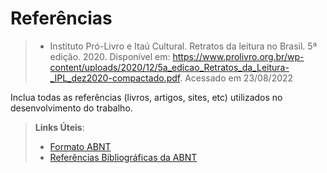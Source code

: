 # Referências

> - Instituto Pró-Livro e Itaú Cultural. Retratos da leitura no Brasil. 5ª edição. 2020. Disponível em: https://www.prolivro.org.br/wp-content/uploads/2020/12/5a_edicao_Retratos_da_Leitura-_IPL_dez2020-compactado.pdf. Acessado em 23/08/2022

Inclua todas as referências (livros, artigos, sites, etc) utilizados no desenvolvimento do trabalho.

> **Links Úteis**:
> - [Formato ABNT](https://www.normastecnicas.com/abnt/trabalhos-academicos/referencias/)
> - [Referências Bibliográficas da ABNT](https://comunidade.rockcontent.com/referencia-bibliografica-abnt/)